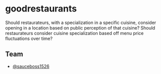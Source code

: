 # goodrestaurants
Should restaurateurs, with a specialization in a specific cuisine, consider opening in a location based on public perception of that cuisine?  Should restaurateurs consider cuisine specialization based off menu price fluctuations over time?  
## Team 
- [@sauceboss1526](url) 
